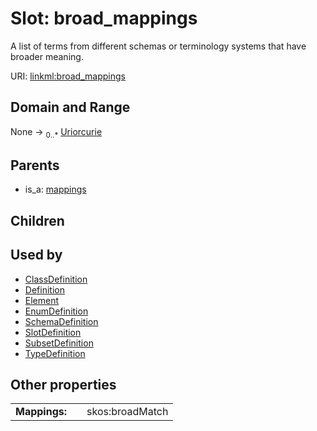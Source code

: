 
# Slot: broad_mappings


A list of terms from different schemas or terminology systems that have broader meaning.

URI: [linkml:broad_mappings](https://w3id.org/linkml/broad_mappings)


## Domain and Range

None ->  <sub>0..*</sub>
 [Uriorcurie](Uriorcurie.md)

## Parents

 *  is_a: [mappings](mappings.md)

## Children


## Used by

 * [ClassDefinition](ClassDefinition.md)
 * [Definition](Definition.md)
 * [Element](Element.md)
 * [EnumDefinition](EnumDefinition.md)
 * [SchemaDefinition](SchemaDefinition.md)
 * [SlotDefinition](SlotDefinition.md)
 * [SubsetDefinition](SubsetDefinition.md)
 * [TypeDefinition](TypeDefinition.md)

## Other properties

|  |  |  |
| --- | --- | --- |
| **Mappings:** | | skos:broadMatch |

